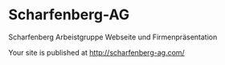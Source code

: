 # Scharfenberg-AG
Scharfenberg Arbeistgruppe Webseite und Firmenpräsentation

Your site is published at http://scharfenberg-ag.com/

